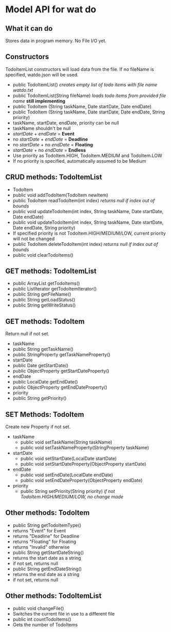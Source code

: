 Model API for wat do
=========
What it can do
------------
Stores data in program memory. No File I/O yet.

Constructors
------------
TodoItemList constructors will load data from the file.
If no fileName is specified, watdo.json will be used. 

* public TodoItemList() _creates empty list of todo items with file name watdo.txt_
* public TodoItemList(String fileName) _loads todo items from provided file name_ **still implementing**
* public TodoItem (String taskName, Date startDate, Date endDate)
* public TodoItem (String taskName, Date startDate, Date endDate, String priority)
 * taskName, startDate, endDate, priority can be null
 * taskName shouldn't be null
 * _startDate_ + _endDate_ = **Event**
 * no _startDate_ + _endDate_ = **Deadline**
 * no _startDate_ +  no _endDate_ = **Floating**
 * _startDate_ + no _endDate_ = **Endless**
 * Use priority as TodoItem.HIGH, TodoItem.MEDIUM and TodoItem.LOW
 * If no priority is specified, automatically assumed to be Medium

CRUD methods: TodoItemList
-----------
* TodoItem
 * public void addTodoItem(TodoItem newItem)
 * public TodoItem readTodoItem(int index) _returns null if index out of bounds_
 * public void updateTodoItem(int index, String taskName, Date startDate, Date endDate)
 * public void updateTodoItem(int index, String taskName, Date startDate, Date endDate, String priority)
  * If specified priority is not TodoItem.HIGH/MEDIUM/LOW, current priority will not be changed
 * public TodoItem deleteTodoItem(int index) _returns null if index out of bounds_
 * public void clearTodoItems()

GET methods: TodoItemList
-----------
* public ArrayList<TodoItem> getTodoItems() 
* public ListIterator<TodoItem> getTodoItemIterator()
* public String getFileName()
* public String getLoadStatus()
* public String getWriteStatus()

GET methods: TodoItem
-----------
Return null if not set.

* taskName
 * public String getTaskName()
 * public StringProperty getTaskNameProperty()
* startDate
 * public Date getStartDate()
 * public ObjectProperty<Date> getStartDateProperty()
* endDate
 * public LocalDate getEndDate()
 * public ObjectProperty<Date> getEndDateProperty()
* priority
 * public String getPriority()

SET Methods: TodoItem
------------
Create new Property if not set.

* taskName
  * public void setTaskName(String taskName)
  * public void setTaskNameProperty(StringProperty taskName)
* startDate
  * public void setStartDate(LocalDate startDate)
  * public void setStartDateProperty(ObjectProperty<Date> startDate)
* endDate
  * public void setEndDate(LocalDate endDate)
  * public void setEndDateProperty(ObjectProperty<Date> endDate)
* priority
  * public String setPriority(String priority) _if not TodoItem.HIGH/MEDIUM/LOW, no change made_

Other methods: TodoItem
-------------
* public String getTodoItemType()
 * returns "Event" for Event
 * returns "Deadline" for Deadline
 * returns "Floating" for Floating
 * returns "Invalid" otherwise
* public String getStartDateString()
 * returns the start date as a string
 * if not set, returns null
* public String getEndDateString()
 * returns the end date as a string
 * if not set, returns null
 
Other methods: TodoItemList
-------------
* public void changeFile()
 * Switches the current file in use to a different file
* public int countTodoItems()
 * Gets the number of TodoItems